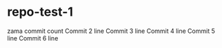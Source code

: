 # repo-test-1
zama commit count
Commit 2 line
Commit 3 line
Commit 4 line
Commit 5 line
Commit 6 line
